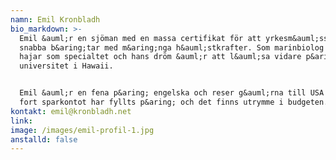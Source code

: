 ```yaml
---
namn: Emil Kronbladh
bio_markdown: >-
  Emil &auml;r en sjöman med en massa certifikat för att yrkesm&auml;ssigt köra
  snabba b&aring;tar med m&aring;nga h&auml;stkrafter. Som marinbiolog har Emil
  hajar som specialtet och hans dröm &auml;r att l&auml;sa vidare p&aring;
  universitet i Hawaii.


  Emil &auml;r en fena p&aring; engelska och reser g&auml;rna till USA s&aring;
  fort sparkontot har fyllts p&aring; och det finns utrymme i budgeten.
kontakt: emil@kronbladh.net
link:
image: /images/emil-profil-1.jpg
anstalld: false
---
```

